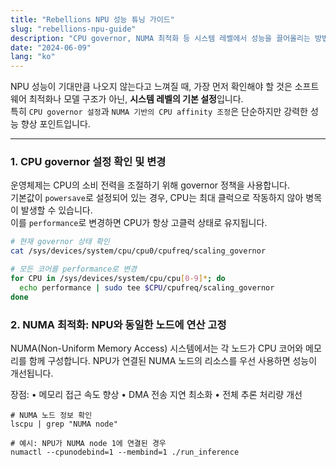 ```yaml
---
title: "Rebellions NPU 성능 튜닝 가이드"
slug: "rebellions-npu-guide"
description: "CPU governor, NUMA 최적화 등 시스템 레벨에서 성능을 끌어올리는 방법"
date: "2024-06-09"
lang: "ko"
---
```


NPU 성능이 기대만큼 나오지 않는다고 느껴질 때, 가장 먼저 확인해야 할 것은 소프트웨어 최적화나 모델 구조가 아닌, **시스템 레벨의 기본 설정**입니다.  
특히 `CPU governor 설정`과 `NUMA 기반의 CPU affinity 조정`은 단순하지만 강력한 성능 향상 포인트입니다.

---

### 1. CPU governor 설정 확인 및 변경

운영체제는 CPU의 소비 전력을 조절하기 위해 governor 정책을 사용합니다.  
기본값이 `powersave`로 설정되어 있는 경우, CPU는 최대 클럭으로 작동하지 않아 병목이 발생할 수 있습니다.  
이를 `performance`로 변경하면 CPU가 항상 고클럭 상태로 유지됩니다.

```bash
# 현재 governor 상태 확인
cat /sys/devices/system/cpu/cpu0/cpufreq/scaling_governor

# 모든 코어를 performance로 변경
for CPU in /sys/devices/system/cpu/cpu[0-9]*; do
  echo performance | sudo tee $CPU/cpufreq/scaling_governor
done
```

### 2. NUMA 최적화: NPU와 동일한 노드에 연산 고정

NUMA(Non-Uniform Memory Access) 시스템에서는 각 노드가 CPU 코어와 메모리를 함께 구성합니다.
NPU가 연결된 NUMA 노드의 리소스를 우선 사용하면 성능이 개선됩니다.

장점:
 • 메모리 접근 속도 향상
 • DMA 전송 지연 최소화
 • 전체 추론 처리량 개선

 ```
 # NUMA 노드 정보 확인
lscpu | grep "NUMA node"

# 예시: NPU가 NUMA node 1에 연결된 경우
numactl --cpunodebind=1 --membind=1 ./run_inference
```